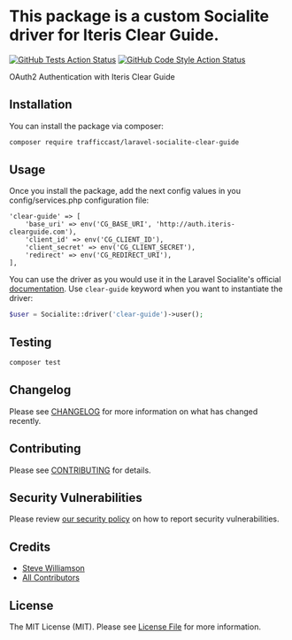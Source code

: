 # This package is a custom Socialite driver for Iteris Clear Guide.

[![GitHub Tests Action Status](https://github.com/TrafficCast/laravel-socialite-clear-guide/actions/workflows/run-tests.yml/badge.svg?branch=main&label=tests&style=flat-square)](https://github.com/trafficcast/laravel-socialite-clear-guide/actions?query=workflow%3Arun-tests+branch%3Amain)
[![GitHub Code Style Action Status](https://img.shields.io/github/actions/workflow/status/trafficcast/laravel-socialite-clear-guide/fix-php-code-style-issues.yml?branch=main&label=code%20style&style=flat-square)](https://github.com/trafficcast/laravel-socialite-clear-guide/actions?query=workflow%3A"Fix+PHP+code+style+issues"+branch%3Amain)

OAuth2 Authentication with Iteris Clear Guide

## Installation

You can install the package via composer:

```bash
composer require trafficcast/laravel-socialite-clear-guide
```

## Usage

Once you install the package, add the next config values in you config/services.php configuration file:

```
'clear-guide' => [
    'base_uri' => env('CG_BASE_URI', 'http://auth.iteris-clearguide.com'),
    'client_id' => env('CG_CLIENT_ID'),
    'client_secret' => env('CG_CLIENT_SECRET'),
    'redirect' => env('CG_REDIRECT_URI'),
],
```

You can use the driver as you would use it in the Laravel Socialite's official [documentation](https://laravel.com/docs/10.x/socialite#main-content). Use `clear-guide` keyword when you want to instantiate the driver:

```php
$user = Socialite::driver('clear-guide')->user();
```

## Testing

```bash
composer test
```

## Changelog

Please see [CHANGELOG](CHANGELOG.md) for more information on what has changed recently.

## Contributing

Please see [CONTRIBUTING](CONTRIBUTING.md) for details.

## Security Vulnerabilities

Please review [our security policy](../../security/policy) on how to report security vulnerabilities.

## Credits

-   [Steve Williamson](https://github.com/TrafficCast)
-   [All Contributors](../../contributors)

## License

The MIT License (MIT). Please see [License File](LICENSE.md) for more information.
